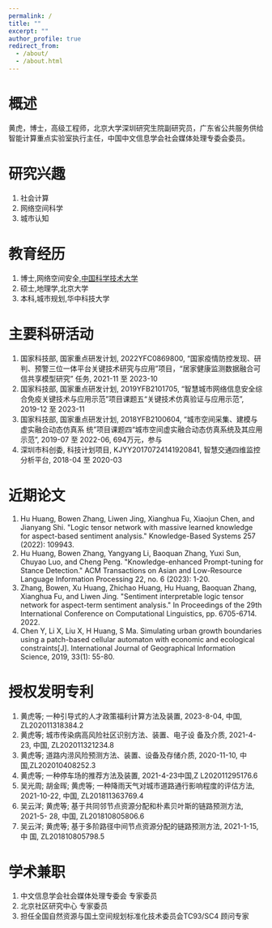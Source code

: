 ```yaml
---
permalink: /
title: ""
excerpt: ""
author_profile: true
redirect_from: 
  - /about/
  - /about.html
---
```


概述
======
黄虎，博士，高级工程师，北京大学深圳研究生院副研究员，广东省公共服务供给智能计算重点实验室执行主任，中国中文信息学会社会媒体处理专委会委员。



研究兴趣
======
1. 社会计算
2. 网络空间科学
3. 城市认知



教育经历
======
1. 博士,网络空间安全,[中国科学技术大学](https://www.ustc.edu.cn/)
2. 硕士,地理学,北京大学
3. 本科,城市规划,华中科技大学



主要科研活动
======
1. 国家科技部, 国家重点研发计划, 2022YFC0869800, “国家疫情防控发现、研判、预警三位一体平台关键技术研究与应用”项目，“居家健康监测数据融合可信共享模型研究” 任务, 2021-11 至 2023-10
2. 国家科技部, 国家重点研发计划, 2019YFB2101705, “智慧城市网络信息安全综合免疫关键技术与应用示范”项目课题五“关键技术仿真验证与应用示范”, 2019-12 至 2023-11
3. 国家科技部, 国家重点研发计划, 2018YFB2100604, “城市空间采集、建模与虚实融合动态仿真系 统”项目课题四“城市空间虚实融合动态仿真系统及其应用示范”, 2019-07 至 2022-06, 694万元，参与
4. 深圳市科创委, 科技计划项目, KJYY20170724141920841, 智慧交通四维监控分析平台, 2018-04 至 2020-03



近期论文
======
1. Hu Huang, Bowen Zhang, Liwen Jing, Xianghua Fu, Xiaojun Chen, and Jianyang Shi. "Logic tensor network with massive learned knowledge for aspect-based sentiment analysis." Knowledge-Based Systems 257 (2022): 109943. 
2. Hu Huang, Bowen Zhang, Yangyang Li, Baoquan Zhang, Yuxi Sun, Chuyao Luo, and Cheng Peng. "Knowledge-enhanced Prompt-tuning for Stance Detection." ACM Transactions on Asian and Low-Resource Language Information Processing 22, no. 6 (2023): 1-20.
3. Zhang, Bowen, Xu Huang, Zhichao Huang, Hu Huang, Baoquan Zhang, Xianghua Fu, and Liwen Jing. "Sentiment interpretable logic tensor network for aspect-term sentiment analysis." In Proceedings of the 29th International Conference on Computational Linguistics, pp. 6705-6714. 2022. 
4. Chen Y, Li X, Liu X, H Huang, S Ma. Simulating urban growth boundaries using a patch-based cellular automaton with economic and ecological constraints[J]. International Journal of Geographical Information Science, 2019, 33(1): 55-80. 



授权发明专利
======
1. 黄虎等; 一种引导式的人才政策福利计算方法及装置, 2023-8-04, 中国, ZL202011318384.2
2. 黄虎等; 城市传染病高风险社区识别方法、装置、电子设 备及介质, 2021-4-23, 中国, ZL202011321234.8
3. 黄虎等; 道路内涝风险预测方法、装置、设备及存储介质, 2020-11-10, 中国,ZL202010408252.3 
4. 黄虎等; 一种停车场的推荐方法及装置, 2021-4-23中国,Z L202011295176.6
5. 吴光周; 胡金晖; 黄虎等; 一种降雨天气对城市道路通行影响程度的评估方法, 2021-10-22, 中国,  ZL201811363769.4 
6. 吴云洋; 黄虎等; 基于共同邻节点资源分配和朴素贝叶斯的链路预测方法, 2021-5- 28, 中国, ZL201810805806.6 
7. 吴云洋; 黄虎等; 基于多阶路径中间节点资源分配的链路预测方法, 2021-1-15, 中 国, ZL201810805798.5 

学术兼职
======
1. 中文信息学会社会媒体处理专委会 专家委员
2. 北京社区研究中心 专家委员
3. 担任全国自然资源与国土空间规划标准化技术委员会TC93/SC4 顾问专家

